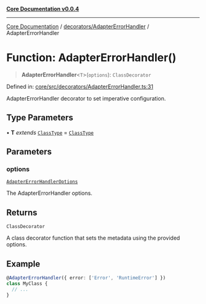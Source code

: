 [**Core Documentation v0.0.4**](../../../README.md)

***

[Core Documentation](../../../modules.md) / [decorators/AdapterErrorHandler](../README.md) / AdapterErrorHandler

# Function: AdapterErrorHandler()

> **AdapterErrorHandler**\<`T`\>(`options`): `ClassDecorator`

Defined in: [core/src/decorators/AdapterErrorHandler.ts:31](https://github.com/stonemjs/core/blob/4b1b931e44a5db2600109fa7ae2a8b532ed77730/src/decorators/AdapterErrorHandler.ts#L31)

AdapterErrorHandler decorator to set imperative configuration.

## Type Parameters

• **T** *extends* [`ClassType`](../../../declarations/type-aliases/ClassType.md) = [`ClassType`](../../../declarations/type-aliases/ClassType.md)

## Parameters

### options

[`AdapterErrorHandlerOptions`](../interfaces/AdapterErrorHandlerOptions.md)

The AdapterErrorHandler options.

## Returns

`ClassDecorator`

A class decorator function that sets the metadata using the provided options.

## Example

```typescript
@AdapterErrorHandler({ error: ['Error', 'RuntimeError'] })
class MyClass {
  // ...
}
```
